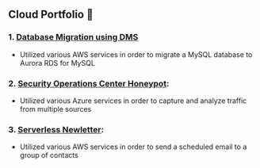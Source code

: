 ## Cloud Portfolio 👋

### 1. [Database Migration using DMS](https://github.com/uchennak/db_migration)
- Utilized various AWS services in order to migrate a MySQL database to Aurora RDS for MySQL
### 2. [Security Operations Center Honeypot](https://github.com/uchennak/Azure-Hnypot): 
- Utilized various Azure services in order to capture and analyze traffic from multiple sources
### 3. [Serverless Newletter](https://github.com/uchennak/Email-Newsletter): 
- Utilized various AWS services in order to send a scheduled email to a group of contacts
